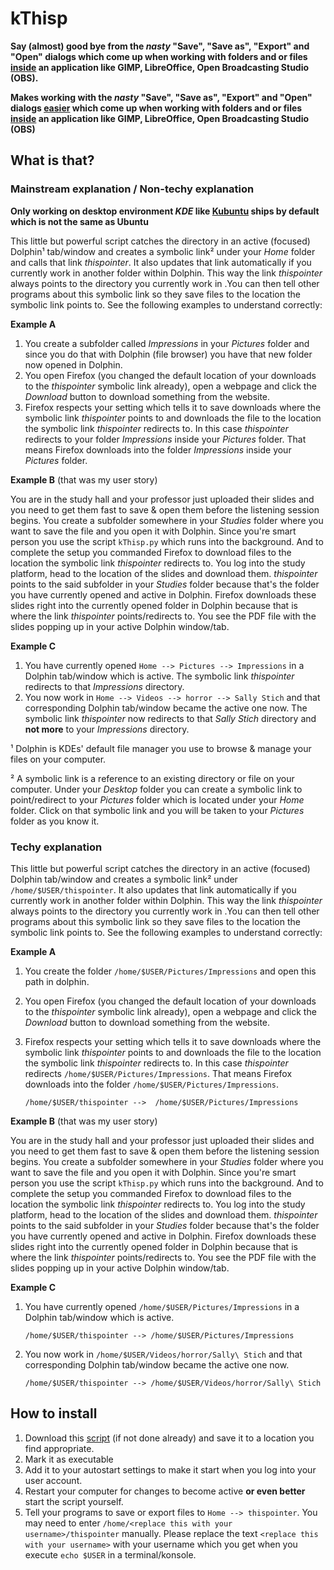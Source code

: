 # kThisp

**Say (almost) good bye from the *nasty* "Save", "Save as", "Export" and "Open" dialogs which come up when working with folders and or files <u>inside</u> an application like GIMP, LibreOffice, Open Broadcasting Studio (OBS).**

**Makes working with the *nasty* "Save", "Save as", "Export" and "Open" dialogs <u>easier</u> which come up when working with folders and or files <u>inside</u> an application like GIMP, LibreOffice, Open Broadcasting Studio (OBS)**

## What is that?

### Mainstream explanation / Non-techy explanation

**Only working on desktop environment *KDE* like <u>Kubuntu</u> ships by default which is not the same as Ubuntu**

This little but powerful script catches the directory in an active (focused) Dolphin¹ tab/window and creates a symbolic link² under your *Home* folder and calls that link *thispointer*. It also updates that link automatically if you currently work in another folder within Dolphin. This way the link *thispointer* always points to the directory you currently work in .You can then tell other programs about this symbolic link so they save files to the location the symbolic link points to. See the following examples to understand correctly:

**Example A**

1. You create a subfolder called *Impressions* in your *Pictures* folder and since you do that with Dolphin (file browser) you have that new folder now opened in Dolphin.
2. You open Firefox (you changed the default location of your downloads to the *thispointer* symbolic link already), open a webpage and click the *Download* button to download something from the website.
3. Firefox respects your setting which tells it to save downloads where the symbolic link *thispointer* points to and downloads the file to the location the symbolic link *thispointer* redirects to. In this case *thispointer* redirects to your folder *Impressions* inside your *Pictures* folder. That means Firefox downloads into the folder *Impressions* inside your *Pictures* folder.

**Example B** (that was my user story)

You are in the study hall and your professor just uploaded their slides and you need to get them fast to save & open them before the listening session begins. You create a subfolder somewhere in your *Studies* folder where you want to save the file and you open it with Dolphin. Since you're smart person you use the script `kThisp.py` which runs into the background. And to complete the setup you commanded Firefox to download files to the location the symbolic link *thispointer* redirects to. You log into the study platform, head to the location of the slides and download them. *thispointer* points to the said subfolder in your *Studies* folder because that's the folder you have currently opened and active in Dolphin. Firefox downloads these slides right into the currently opened folder in Dolphin because that is where the link *thispointer* points/redirects to. You see the PDF file with the slides popping up in your active Dolphin window/tab.

**Example C**

1. You have currently opened `Home --> Pictures --> Impressions` in a Dolphin tab/window which is active. The symbolic link *thispointer* redirects to that *Impressions* directory.
2. You now work in `Home --> Videos --> horror --> Sally Stich` and that corresponding Dolphin tab/window became the active one now.
   The symbolic link *thispointer* now redirects to that *Sally Stich* directory and **not more** to your  *Impressions* directory.

¹ Dolphin is KDEs' default file manager you use to browse & manage your files on your computer.

² A symbolic link is a reference to an existing directory or file on your computer. Under your *Desktop* folder you can create a symbolic link to point/redirect to your *Pictures* folder which is located under your *Home* folder. Click on that symbolic link and you will be taken to your *Pictures* folder as you know it.

### Techy explanation

This little but powerful script catches the directory in an active (focused) Dolphin tab/window and creates a symbolic link² under `/home/$USER/thispointer`. It also updates that link automatically if you currently work in another folder within Dolphin. This way the link *thispointer* always points to the directory you currently work in .You can then tell other programs about this symbolic link so they save files to the location the symbolic link points to. See the following examples to understand correctly:

**Example A**

1. You create the folder `/home/$USER/Pictures/Impressions` and open this path in dolphin.

2. You open Firefox (you changed the default location of your downloads to the *thispointer* symbolic link already), open a webpage and click the *Download* button to download something from the website.

3. Firefox respects your setting which tells it to save downloads where the symbolic link *thispointer* points to and downloads the file to the location the symbolic link *thispointer* redirects to. In this case *thispointer* redirects  `/home/$USER/Pictures/Impressions`. That means Firefox downloads into the folder `/home/$USER/Pictures/Impressions`.

   `/home/$USER/thispointer -->  /home/$USER/Pictures/Impressions`

**Example B** (that was my user story)

You are in the study hall and your professor just uploaded their slides and you need to get them fast to save & open them before the listening session begins. You create a subfolder somewhere in your *Studies* folder where you want to save the file and you open it with Dolphin. Since you're smart person you use the script `kThisp.py` which runs into the background. And to complete the setup you commanded Firefox to download files to the location the symbolic link *thispointer* redirects to. You log into the study platform, head to the location of the slides and download them. *thispointer* points to the said subfolder in your *Studies* folder because that's the folder you have currently opened and active in Dolphin. Firefox downloads these slides right into the currently opened folder in Dolphin because that is where the link *thispointer* points/redirects to. You see the PDF file with the slides popping up in your active Dolphin window/tab.

**Example C**

1. You have currently opened `/home/$USER/Pictures/Impressions` in a Dolphin tab/window which is active.

   `/home/$USER/thispointer --> /home/$USER/Pictures/Impressions`

2. You now work in `/home/$USER/Videos/horror/Sally\ Stich` and that corresponding Dolphin tab/window became the active one now.

   `/home/$USER/thispointer --> /home/$USER/Videos/horror/Sally\ Stich`

## How to install

1. Download this [script](../kThisp.py) (if not done already) and save it to a location you find appropriate.
1. Mark it as executable
2. Add it to your autostart settings to make it start when you log into your user account.
3. Restart your computer for changes to become active **or even better** start the script yourself.
4. Tell your programs to save or export files to `Home --> thispointer`. You may need to enter `/home/<replace this with your username>/thispointer` manually. Please replace the text `<replace this with your username>` with your username which you get when you execute `echo $USER` in a terminal/konsole.
